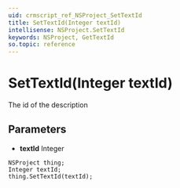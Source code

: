 ```yaml
---
uid: crmscript_ref_NSProject_SetTextId
title: SetTextId(Integer textId)
intellisense: NSProject.SetTextId
keywords: NSProject, GetTextId
so.topic: reference
---
```


# SetTextId(Integer textId)

The id of the description

## Parameters

* **textId** Integer

```crmscript
NSProject thing;
Integer textId;
thing.SetTextId(textId);
```

